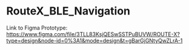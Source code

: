 # RouteX_BLE_Navigation

Link to Figma Prototype: https://www.figma.com/file/3TLL83KsjQESwSSTPuBUVW/ROUTE-X?type=design&node-id=0%3A1&mode=design&t=gBarGjGNtyQwZLrA-1
